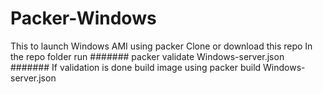 # Packer-Windows
This to launch Windows AMI using packer 
Clone or download this repo
In the repo folder run
#######
packer validate Windows-server.json
#######
If validation is done build image using 
packer build Windows-server.json
